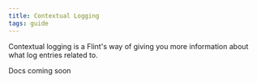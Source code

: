 ```yaml
---
title: Contextual Logging
tags: guide
---
```


Contextual logging is a Flint's way of giving you more information about what log entries related to.

Docs coming soon